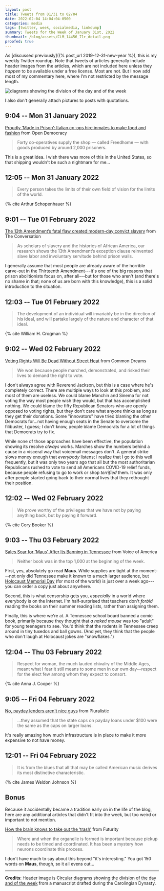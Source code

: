 ```yaml
---
layout: post
title: Tweets from 01/31 to 02/04
date: 2022-02-04 14:04:04-0500
categories: media
tags: [twitter, week, socialmedia, linkdump]
summary: Tweets for the Week of January 31st, 2022
thumbnail: /blog/assets/CLM_14456_71r_detail.png
proofed: true
---
```


As [discussed previously]({% post_url 2019-12-31-new-year %}), this is my weekly Twitter roundup.  Note that tweets of articles generally include header images from the articles, which are not included here unless they *happen* to be available under a free license.  Most are not.  But I now add most of my commentary here, where I'm not restricted by the message length.

![diagrams showing the division of the day and of the week](/blog/assets/CLM_14456_71r_detail.png "diagrams showing the division of the day and of the week")

I also don't generally attach pictures to posts with quotations.

## 9:04 -- Mon 31 January 2022

[<i class="fab fa-twitter-square"></i>](https://twitter.com/jcolag/status/1488151078885494786) [Proudly ‘Made in Prison’: Italian co-ops hire inmates to make food and fashion](https://www.opendemocracy.net/en/5050/proudly-made-in-prison-italian-co-ops-hire-inmates/) from Open Democracy

 > Forty co-operatives supply the shop — called Freedhome — with goods produced by around 2,000 prisoners.

This is a great idea.  I wish there was more of this in the United States, so that shipping wouldn't be such a nightmare for me...

## 12:05 -- Mon 31 January 2022

[<i class="fab fa-twitter-square"></i>](https://twitter.com/jcolag/status/1488196628943048708)

 > Every person takes the limits of their own field of vision for the limits of the world.

{% cite Arthur Schopenhauer %}

## 9:01 -- Tue 01 February 2022

[<i class="fab fa-twitter-square"></i>](https://twitter.com/jcolag/status/1488512711730221056) [The 13th Amendment’s fatal flaw created modern-day convict slavery](https://theconversation.com/the-13th-amendments-fatal-flaw-created-modern-day-convict-slavery-172270) from The Conversation

 > As scholars of slavery and the histories of African America, our research shows the 13th Amendment’s exception clause reinvented slave labor and involuntary servitude behind prison walls.

I generally assume that most people are already aware of the horrible carve-out in the Thirteenth Amendment---it's one of the big reasons that prison abolitionists focus on, after all---but for those who aren't (and there's no shame in that; none of us are born with this knowledge), this is a solid introduction to the situation.

## 12:03 -- Tue 01 February 2022

[<i class="fab fa-twitter-square"></i>](https://twitter.com/jcolag/status/1488558513454387201)

 > The development of an individual will invariably be in the direction of his ideal, and will partake largely of the nature and character of that ideal.

{% cite William H. Crogman %}

## 9:02 -- Wed 02 February 2022

[<i class="fab fa-twitter-square"></i>](https://twitter.com/jcolag/status/1488875351203729419) [Voting Rights Will Be Dead Without Street Heat](https://www.commondreams.org/views/2022/01/25/voting-rights-will-be-dead-without-street-heat) from Common Dreams

 > We won because people marched, demonstrated, and risked their lives to demand the right to vote.

I don't always agree with Reverend Jackson, but this is a case where he's completely correct.  There are multiple ways to look at this problem, and most of them are useless.  We could blame Manchin and Sinema for not voting the way most people wish they would, but that has accomplished nothing.  We could blame the fifty Republican Senators who are openly opposed to voting rights, but they don't care what anyone thinks as long as they get their donations.  Some "innovators" have tried blaming the other Democrats for...not having enough seats in the Senate to overcome the filibuster, I guess; I don't know, people blame Democrats for a lot of things that Democrats try to fix.

While none of those approaches have been effective, the population showing its resolve *always* works.  Marches show the numbers behind a cause in a visceral way that voicemail messages don't.  A general strike slows money enough that *everybody* listens; I realize that I go to this well frequently, but it was only two years ago that all but the most authoritarian Republicans rushed to vote to send all Americans COVID-19 relief funds, because people refusing to go to work or shop *terrified* them.  It was only after people started going back to their normal lives that they rethought their position.

## 12:02 -- Wed 02 February 2022

[<i class="fab fa-twitter-square"></i>](https://twitter.com/jcolag/status/1488920649670266881)

 > We prove worthy of the privileges that we have not by paying anything back, but by paying it forward.

{% cite Cory Booker %}

## 9:03 -- Thu 03 February 2022

[<i class="fab fa-twitter-square"></i>](https://twitter.com/jcolag/status/1489237990706663426) [Sales Soar for 'Maus' After Its Banning in Tennessee](https://www.voanews.com/a/sales-soar-for-maus-after-its-banning-in-tennessee/6417897.html) from Voice of America

 > Neither book was in the top 1,000 at the beginning of the week.

First, yes, absolutely go read **Maus**.  While supplies are tight at the moment---not only did Tennessee make it known to a much larger audience, but [Holocaust Memorial Day](https://en.wikipedia.org/wiki/Holocaust_memorial_days) (for most of the world) is just over a week ago---you can order a copy just about anywhere.

Second, this is what censorship gets you, *especially* in a world where everybody is on the Internet.  I'm half-surprised that teachers don't *forbid* reading the books on their summer reading lists, rather than assigning them.

Finally, this is where we're at.  A Tennessee school board banned a comic book, primarily because they thought that *a naked mouse* was too "adult" for young teenagers to see.  You'd think that the rodents in Tennessee creep around in tiny tuxedos and ball gowns.  (And yet, they think that the people who don't laugh at Holocaust jokes are "snowflakes.")

## 12:04 -- Thu 03 February 2022

[<i class="fab fa-twitter-square"></i>](https://twitter.com/jcolag/status/1489283541024313344)

 > Respect for woman, the much lauded chivalry of the Middle Ages, meant what I fear it still means to some men in our own day—respect for the elect few among whom they expect to consort.

{% cite Anna J. Cooper %}

## 9:05 -- Fri 04 February 2022

[<i class="fab fa-twitter-square"></i>](https://twitter.com/jcolag/status/1489600881821687811) [No, payday lenders aren't nice guys](https://pluralistic.net/2022/01/29/planned-obsolescence/#academic-fraud) from Pluralistic

 > ...they assumed that the state caps on payday loans under $100 were the same as the caps on larger loans.

It's really amazing how much infrastructure is in place to make it more expensive to not have money.

## 12:01 -- Fri 04 February 2022

[<i class="fab fa-twitter-square"></i>](https://twitter.com/jcolag/status/1489645174015860737)

 > It is from the blues that all that may be called American music derives its most distinctive characteristic.

{% cite James Weldon Johnson %}

## Bonus

Because it accidentally became a tradition early on in the life of the blog, here are any additional articles that didn't fit into the week, but too weird or important to not mention.

<i class="fas fa-square"></i> [How the brain knows to take out the ‘trash’](https://www.futurity.org/brains-autophagy-proteins-neurodegenerative-diseases-2686972-2/) from Futurity

 > Where and when the organelle is formed is important because pickup needs to be timed and coordinated. It has been a mystery how neurons coordinate this process.

I don't have much to say about this beyond "it's interesting."  You got 150 words on **Maus**, though, so it all evens out...

* * *

**Credits**:  Header image is [Circular diagrams showing the division of the day and of the week](https://commons.wikimedia.org/wiki/File:CLM_14456_71r_detail.jpg) from a manuscript drafted during the Carolingian Dynasty.
